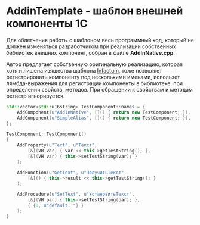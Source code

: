# AddinTemplate - шаблон внешней компоненты 1С

Для облегчения работы с шаблоном весь программный код, который не должен 
изменяться разработчиком при реализации собственных библиотек внешних 
компонент, собран в файле **AddInNative.cpp**.

Автор предлагает собственную оригинальную реализацию, которая хотя и лишена 
изящества шаблона [Infactum](https://github.com/Infactum/addin-template),
тоже позволяет регистрировать компоненту под несколькими именами, 
использет лямбда-выражения для регистрации компоненты в библиотеке, при определении 
свойств, методов. При обращении к свойствам и методам регистр игнорируется.

```Cpp
std::vector<std::u16string> TestComponent::names = {
	AddComponent(u"AddInNative", []() { return new TestComponent; }),
	AddComponent(u"SimpleAlias", []() { return new TestComponent; }),
};

TestComponent::TestComponent()
{
	AddProperty(u"Text", u"Текст",
		[&](VH var) { var << this->getTestString(); },
		[&](VH var) { this->setTestString(var); }
	);

	AddFunction(u"GetText", u"ПолучитьТекст", 
		[&]() { this->result << this->getTestString(); }
	);

	AddProcedure(u"SetText", u"УстановитьТекст", 
		[&](VH par) { this->setTestString(par); }, 
		{ {0, u"default: "} }
	);
}

```
